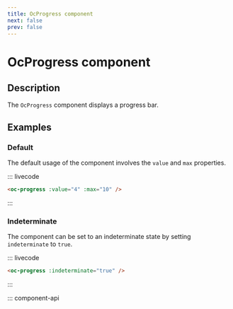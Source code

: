 ```yaml
---
title: OcProgress component
next: false
prev: false
---
```


# OcProgress component

## Description

The `OcProgress` component displays a progress bar.

## Examples

### Default

The default usage of the component involves the `value` and `max` properties.

::: livecode

```html
<oc-progress :value="4" :max="10" />
```

:::

### Indeterminate

The component can be set to an indeterminate state by setting `indeterminate` to `true`.

::: livecode

```html
<oc-progress :indeterminate="true" />
```

:::

::: component-api

